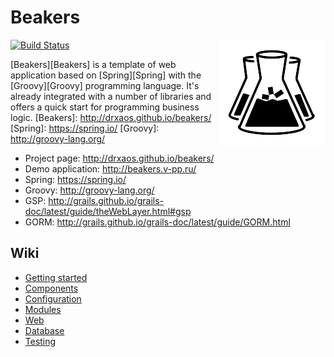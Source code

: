 
Beakers
===
<img align="right" src="https://raw.githubusercontent.com/drxaos/beakers/master/src/main/resources/static/images/logo.png">

[<img src="https://travis-ci.org/drxaos/beakers.svg?branch=master" alt="Build Status">](https://travis-ci.org/drxaos/beakers)

[Beakers][Beakers] is a template of web application based on [Spring][Spring] with the [Groovy][Groovy] programming language. It's already integrated with a number of libraries and offers a quick start for programming business logic.
[Beakers]: http://drxaos.github.io/beakers/
[Spring]: https://spring.io/
[Groovy]: http://groovy-lang.org/

* Project page: http://drxaos.github.io/beakers/
* Demo application: http://beakers.v-pp.ru/
* Spring: https://spring.io/
* Groovy: http://groovy-lang.org/
* GSP: http://grails.github.io/grails-doc/latest/guide/theWebLayer.html#gsp
* GORM: http://grails.github.io/grails-doc/latest/guide/GORM.html

## Wiki

* [Getting started](https://github.com/drxaos/beakers/wiki)
* [Components](https://github.com/drxaos/beakers/wiki/Components.md)
* [Configuration](https://github.com/drxaos/beakers/wiki/Configuration.md)
* [Modules](https://github.com/drxaos/beakers/wiki/Modules.md)
* [Web](https://github.com/drxaos/beakers/wiki/Web.md)
* [Database](https://github.com/drxaos/beakers/wiki/Database.md)
* [Testing](https://github.com/drxaos/beakers/wiki/Testing.md)
